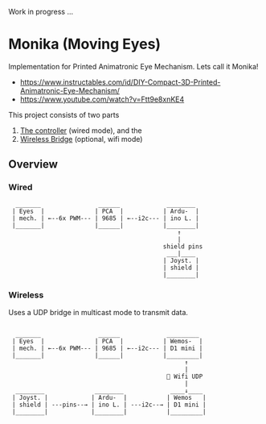 Work in progress ...

# Monika (Moving Eyes) 
Implementation for Printed Animatronic Eye Mechanism. Lets call it Monika!

* https://www.instructables.com/id/DIY-Compact-3D-Printed-Animatronic-Eye-Mechanism/
* https://www.youtube.com/watch?v=Ftt9e8xnKE4  

This project consists of two parts
1. [The controller](controller/README.md) (wired mode), and the 
1. [Wireless Bridge](wifi-bridge/README.md) (optional, wifi mode)

## Overview
### Wired
```
  _______                ______             ________
 | Eyes  |              | PCA  |           | Ardu-  |
 | mech. | ←--6x PWM--- | 9685 | ←--i2c--- | ino L. | 
 |_______|              |______|           |________|
                                               ↑
                                               |
                                           shield pins
                                            ___|____
                                           | Joyst. |
                                           | shield |
                                           |________|
```
### Wireless
Uses a UDP bridge in multicast mode to transmit data. 
```

  _______                ______             _________
 | Eyes  |              | PCA  |           | Wemos-  |
 | mech. | ←--6x PWM--- | 9685 | ←--i2c--- | D1 mini | 
 |_______|              |______|           |_________|
                                                 ↑
                                                 |
                                            📶 Wifi UDP 
                                                 |
  ________              ________             ____↓____
 | Joyst. |            | Ardu-  |           | Wemos   |
 | shield | ---pins--→ | ino L. | ---i2c--→ | D1 mini |
 |________|            |________|           |_________|
```
